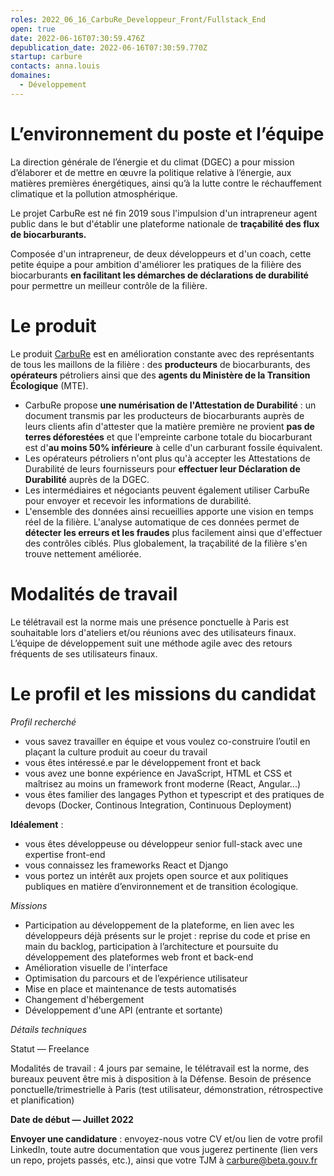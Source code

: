 ```yaml
---
roles: 2022_06_16_CarbuRe_Developpeur_Front/Fullstack_End
open: true
date: 2022-06-16T07:30:59.476Z
depublication_date: 2022-06-16T07:30:59.770Z
startup: carbure
contacts: anna.louis
domaines:
  - Développement
---
```

# [](https://github.com/betagouv/beta.gouv.fr/blob/master/content/_jobs/2020-07-29-CARBURE_DeveloppeurFrontEnd.md#lenvironnement-du-poste-et-l%C3%A9quipe)L’environnement du poste et l’équipe

La direction générale de l’énergie et du climat (DGEC) a pour mission d’élaborer et de mettre en œuvre la politique relative à l’énergie, aux matières premières énergétiques, ainsi qu’à la lutte contre le réchauffement climatique et la pollution atmosphérique.

Le projet CarbuRe est né fin 2019 sous l'impulsion d'un intrapreneur agent public dans le but d'établir une plateforme nationale de **traçabilité des flux de biocarburants.**

Composée d'un intrapreneur, de deux développeurs et d'un coach, cette petite équipe a pour ambition d'améliorer les pratiques de la filière des biocarburants **en facilitant les démarches de déclarations de durabilité** pour permettre un meilleur contrôle de la filière.

# [](https://github.com/betagouv/beta.gouv.fr/blob/master/content/_jobs/2020-07-29-CARBURE_DeveloppeurFrontEnd.md#le-produit)Le produit

Le produit [CarbuRe](https://carbure.beta.gouv.fr/) est en amélioration constante avec des représentants de tous les maillons de la filière : des **producteurs** de biocarburants, des **opérateurs** pétroliers ainsi que des **agents du Ministère de la Transition Écologique** (MTE).

* CarbuRe propose **une numérisation de l'Attestation de Durabilité** : un document transmis par les producteurs de biocarburants auprès de leurs clients afin d'attester que la matière première ne provient **pas de terres déforestées** et que l'empreinte carbone totale du biocarburant est d'**au moins 50% inférieure** à celle d'un carburant fossile équivalent.
* Les opérateurs pétroliers n'ont plus qu'à accepter les Attestations de Durabilité de leurs fournisseurs pour **effectuer leur Déclaration de Durabilité** auprès de la DGEC.
* Les intermédiaires et négociants peuvent également utiliser CarbuRe pour envoyer et recevoir les informations de durabilité.
* L'ensemble des données ainsi recueillies apporte une vision en temps réel de la filière. L'analyse automatique de ces données permet de **détecter les erreurs et les fraudes** plus facilement ainsi que d'effectuer des contrôles ciblés. Plus globalement, la traçabilité de la filière s'en trouve nettement améliorée.

# [](https://github.com/betagouv/beta.gouv.fr/blob/master/content/_jobs/2020-07-29-CARBURE_DeveloppeurFrontEnd.md#modalit%C3%A9s-de-travail)Modalités de travail

Le télétravail est la norme mais une présence ponctuelle à Paris est souhaitable lors d'ateliers et/ou réunions avec des utilisateurs finaux. L’équipe de développement suit une méthode agile avec des retours fréquents de ses utilisateurs finaux.

# [](https://github.com/betagouv/beta.gouv.fr/blob/master/content/_jobs/2020-07-29-CARBURE_DeveloppeurFrontEnd.md#le-profil-et-les-missions-du-candidat)Le profil et les missions du candidat

*Profil recherché*

* vous savez travailler en équipe et vous voulez co-construire l’outil en plaçant la culture produit au coeur du travail
* vous êtes intéressé.e par le développement front et back
* vous avez une bonne expérience en JavaScript, HTML et CSS et maîtrisez au moins un framework front moderne (React, Angular...)
* vous êtes familier des langages Python et typescript et des pratiques de devops (Docker, Continous Integration, Continuous Deployment)

**Idéalement** :

* vous êtes développeuse ou développeur senior full-stack avec une expertise front-end
* vous connaissez les frameworks React et Django
* vous portez un intérêt aux projets open source et aux politiques publiques en matière d’environnement et de transition écologique.

*Missions*

* Participation au développement de la plateforme, en lien avec les développeurs déjà présents sur le projet : reprise du code et prise en main du backlog, participation à l’architecture et poursuite du développement des plateformes web front et back-end
* Amélioration visuelle de l'interface
* Optimisation du parcours et de l’expérience utilisateur
* Mise en place et maintenance de tests automatisés
* Changement d'hébergement
* Développement d'une API (entrante et sortante)

*Détails techniques*

Statut — Freelance

Modalités de travail : 4 jours par semaine, le télétravail est la norme, des bureaux peuvent être mis à disposition à la Défense. Besoin de présence ponctuelle/trimestrielle à Paris (test utilisateur, démonstration, rétrospective et planification)

**Date de début — Juillet 2022**

**Envoyer une candidature** : envoyez-nous votre CV et/ou lien de votre profil LinkedIn, toute autre documentation que vous jugerez pertinente (lien vers un repo, projets passés, etc.), ainsi que votre TJM à [carbure@beta.gouv.fr](mailto:carbure@beta.gouv.fr)
